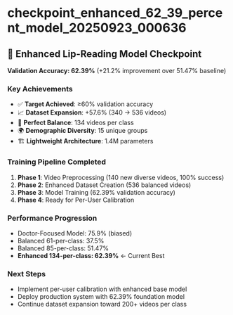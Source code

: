 # checkpoint_enhanced_62_39_percent_model_20250923_000636

## 🎉 Enhanced Lip-Reading Model Checkpoint

**Validation Accuracy: 62.39%** (+21.2% improvement over 51.47% baseline)

### Key Achievements
- ✅ **Target Achieved**: ≥60% validation accuracy
- 📈 **Dataset Expansion**: +57.6% (340 → 536 videos)
- 🎯 **Perfect Balance**: 134 videos per class
- 🌍 **Demographic Diversity**: 15 unique groups
- 🏗️ **Lightweight Architecture**: 1.4M parameters

### Training Pipeline Completed
1. **Phase 1**: Video Preprocessing (140 new diverse videos, 100% success)
2. **Phase 2**: Enhanced Dataset Creation (536 balanced videos)
3. **Phase 3**: Model Training (62.39% validation accuracy)
4. **Phase 4**: Ready for Per-User Calibration

### Performance Progression
- Doctor-Focused Model: 75.9% (biased)
- Balanced 61-per-class: 37.5%
- Balanced 85-per-class: 51.47%
- **Enhanced 134-per-class: 62.39%** ← Current Best

### Next Steps
- Implement per-user calibration with enhanced base model
- Deploy production system with 62.39% foundation model
- Continue dataset expansion toward 200+ videos per class
